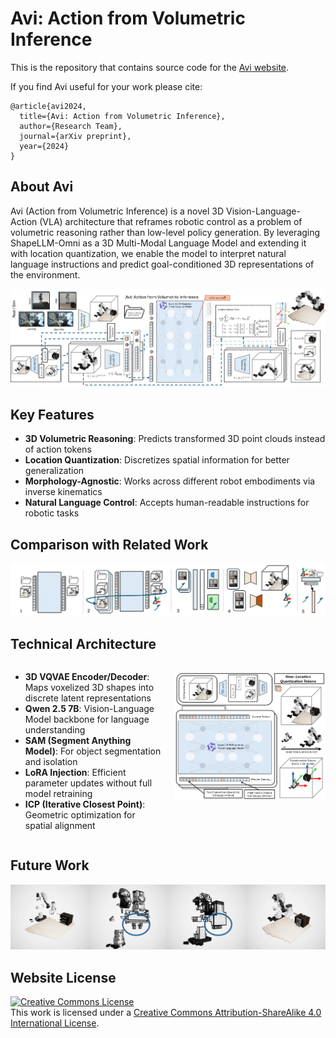 # Avi: Action from Volumetric Inference

This is the repository that contains source code for the [Avi website](https://action-volume-inference.github.io).

If you find Avi useful for your work please cite:
```
@article{avi2024,
  title={Avi: Action from Volumetric Inference},
  author={Research Team},
  journal={arXiv preprint},
  year={2024}
}
```

## About Avi

Avi (Action from Volumetric Inference) is a novel 3D Vision-Language-Action (VLA) architecture that reframes robotic control as a problem of volumetric reasoning rather than low-level policy generation. By leveraging ShapeLLM-Omni as a 3D Multi-Modal Language Model and extending it with location quantization, we enable the model to interpret natural language instructions and predict goal-conditioned 3D representations of the environment.

![Avi Architecture](static/imgs/avi.png)

## Key Features

- **3D Volumetric Reasoning**: Predicts transformed 3D point clouds instead of action tokens
- **Location Quantization**: Discretizes spatial information for better generalization
- **Morphology-Agnostic**: Works across different robot embodiments via inverse kinematics
- **Natural Language Control**: Accepts human-readable instructions for robotic tasks

## Comparison with Related Work

![Comparison with Related Work](static/imgs/comparison.png)

## Technical Architecture

<div style="display: flex; align-items: flex-start; gap: 20px;">
<div style="flex: 1;">

- **3D VQVAE Encoder/Decoder**: Maps voxelized 3D shapes into discrete latent representations
- **Qwen 2.5 7B**: Vision-Language Model backbone for language understanding
- **SAM (Segment Anything Model)**: For object segmentation and isolation
- **LoRA Injection**: Efficient parameter updates without full model retraining
- **ICP (Iterative Closest Point)**: Geometric optimization for spatial alignment

</div>
<div style="flex: 1;">

![Training Process](static/imgs/training.png)

</div>
</div>

## Future Work

![Future Work Details](static/imgs/detail.png)

## Website License
<a rel="license" href="http://creativecommons.org/licenses/by-sa/4.0/"><img alt="Creative Commons License" style="border-width:0" src="https://i.creativecommons.org/l/by-sa/4.0/88x31.png" /></a><br />This work is licensed under a <a rel="license" href="http://creativecommons.org/licenses/by-sa/4.0/">Creative Commons Attribution-ShareAlike 4.0 International License</a>.
